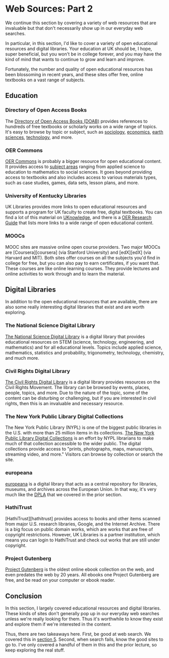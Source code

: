 # Web Sources: Part 2

We continue this section by covering a variety of
web resources that are invaluable but that don't 
necessarily show up in our everyday web searches.

In particular, in this section, I'd like to cover
a variety of open educational resources and digital libraries.
Your education at UK should be, I hope, super beneficial,
but you won't be in college forever, and
you may have the kind of mind that wants to continue to grow
and learn and improve.

Fortunately, the number and quality of
open educational resources has been blossoming in recent years,
and these sites offer free, online textbooks on 
a vast range of subjects.

## Education

### Directory of Open Access Books

The [Directory of Open Access Books (DOAB)][doab] provides
references to hundreds of free textbooks or scholarly works
on a wide range of topics.
It's easy to browse by topic or subject, such as
[sociology][doabSociology],
[economics][doabEconomics],
[earth sciences][doabEarth],
[technology][doabTech], and more.

### OER Commons

[OER Commons][oercommons] is probably a bigger resource
for open educational content.
It provides access to [subject areas][oerSubjects]
ranging from applied science to education to mathematics to social sciences.
It goes beyond providing access to textbooks and also includes
access to various materials types, such as
case studies, games, data sets, lesson plans, and more.

### University of Kentucky Libraries

UK Libraries provides more links to open educational resources
and supports a program for UK faculty to create free, digital textbooks.
You can find a lot of this material on [UKnowledge][uknowledge],
and there is a [OER Research Guide][oerUK] that lists
more links to a wide range of open educational content.

### MOOCs

MOOC sites are massive online open course providers.
Two major MOOCs are [Coursera][coursera] (via Stanford University)
and [edX][edX] (via Harvard and MIT).
Both sites offer courses on all the subjects you'd find
in college for free,
but you can also pay to earn certificates, if you want that.
These courses are like online learning courses.
They provide lectures and online activities to work through
and to learn the material.

## Digital Libraries

In addition to the open educational resources that are available,
there are also some really interesting digital libraries that exist
and are worth exploring.

### The National Science Digital Library

[The National Science Digital Library][ndsl] is a digital library
that provides educational resources on STEM
(science, technology, engineering, and mathematics) and
for all educational levels.
Topics include applied science, mathematics,
statistics and probability, trigonometry, technology,
chemistry, and much more.

### Civil Rights Digital Library

[The Civil Rights Digital Library][crdl] is a digital library provides
resources on the Civil Rights Movement.
The library can be browsed by events, places, people, topics, and more.
Due to the nature of the topic,
some of the content can be disturbing or challenging,
but if you are interested in civil rights,
then this is an invaluable and necessary resource.

### The New York Public Library Digital Collections

The New York Public Library (NYPL) is one of the
biggest public libraries in the U.S.
with more than 25 million items in its collections.
[The New York Public Library Digital Collections][nypldc]
is an effort by NYPL librarians to make much of that
collection accessible to the wider public.
The digital collections provide access to
"prints, photographs, maps, manuscripts, streaming video, and more."
Visitors can browse by collection or search the site.

### europeana

[europeana][europeana] is a digital library that acts
as a central repository for libraries, museums, and archives
across the European Union.
In that way, it's very much like the [DPLA][dpla]
that we covered in the prior section.

[europeana]:https://www.europeana.eu/en

### HathiTrust

[HathiTrust][hathitrust] provides access to books and other items
scanned from major U.S. research libraries, Google, and the Internet Archive.
There is a big focus on public domain works,
which are works that are free of copyright restrictions.
However, UK Libraries is a partner institution,
which means you can login to HathiTrust and check out works
that are still under copyright.

### Project Gutenberg

[Project Gutenberg][projectgutenberg] is the oldest online ebook
collection on the web,
and even predates the web by 20 years.
All ebooks one Project Gutenberg are free,
and be read on your computer or ebook reader.

## Conclusion

In this section, I largely covered educational resources
and digital libraries.
These kinds of sites don't generally pop up in our
everyday web searches unless we're really looking for them.
Thus it's worthwhile to know they exist and explore them
if we're interested in the content.

Thus, there are two takeaways here.
First, be good at web search.
We covered this in [section 5](5-information-retrieval-web.html).
Second, when search fails,
know the good sites to go to.
I've only covered a handful of them in this and
the prior lecture,
so keep exploring the real stuff.
  
[doab]:https://directory.doabooks.org/
[doabSociology]:https://directory.doabooks.org/browse?type=classification_text&value=Sociology
[doabEconomics]:https://directory.doabooks.org/browse?type=classification_text&value=Economics
[doabEarth]:https://directory.doabooks.org/browse?type=classification_text&value=Earth+sciences
[doabTech]:https://directory.doabooks.org/browse?type=classification_text&value=Technology%3A+general+issues
[oercommons]:https://www.oercommons.org
[oerSubjects]:https://www.oercommons.org/oer
[crdl]:http://crdl.usg.edu/?Welcome&Welcome
[nypldc]:https://digitalcollections.nypl.org/
[ndsl]:https://nsdl.oercommons.org/
[uknowledge]:https://uknowledge.uky.edu/
[oerUK]:https://libguides.uky.edu/alternative_textbooks/find
[dpla]:https://dp.la 
[projectgutenberg]:http://gutenberg.org/
